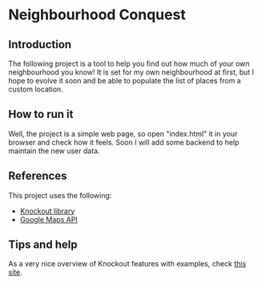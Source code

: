 # Neighbourhood Conquest

## Introduction

The following project is a tool to help you find out how much of your own
neighbourhood you know!
It is set for my own neighbourhood at first, but I hope to evolve it soon and
be able to populate the list of places from a custom location.

## How to run it

Well, the project is a simple web page, so open "index.html" it in your browser
and check how it feels.
Soon I will add some backend to help maintain the new user data.

## References

This project uses the following:

* [Knockout library](http://knockoutjs.com/index.html)
* [Google Maps API](https://developers.google.com/maps/)

## Tips and help

As a very nice overview of Knockout features with examples, check [this site](http://www.knockmeout.net/2011/04/utility-functions-in-knockoutjs.html).
